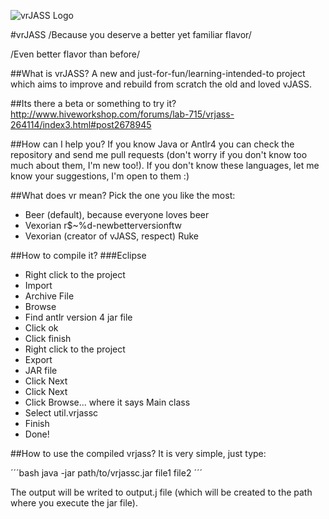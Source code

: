 ![vrJASS Logo](http://i.imgur.com/UyuRc3b.jpg?1)

#vrJASS
/Because you deserve a better yet familiar flavor/

/Even better flavor than before/

##What is vrJASS?
A new and just-for-fun/learning-intended-to project which aims 
to improve and rebuild from scratch the old and loved vJASS.

##Its there a beta or something to try it?
http://www.hiveworkshop.com/forums/lab-715/vrjass-264114/index3.html#post2678945

##How can I help you?
If you know Java or Antlr4 you can check the repository and send 
me pull requests (don't worry if you don't know too much about them, 
I'm new too!). If you don't know these languages, let me know your 
suggestions, I'm open to them :)

##What does vr mean?
Pick the one you like the most:

- Beer (default), because everyone loves beer
- Vexorian r$~%d-newbetterversionftw
- Vexorian (creator of vJASS, respect) Ruke

##How to compile it?
###Eclipse
- Right click to the project
- Import
- Archive File
- Browse
- Find antlr version 4 jar file
- Click ok
- Click finish
- Right click to the project
- Export
- JAR file
- Click Next
- Click Next
- Click Browse... where it says Main class
- Select util.vrjassc
- Finish
- Done!

##How to use the compiled vrjass?
It is very simple, just type:

´´´bash
java -jar path/to/vrjassc.jar file1 file2
´´´

The output will be writed to output.j file (which will be created to the path 
where you execute the jar file).
